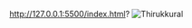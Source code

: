 http://127.0.0.1:5500/index.html?
![Thirukkural](https://user-images.githubusercontent.com/109620687/198338556-d02e9775-3bb9-446b-8e64-dff72cf49df8.png)
